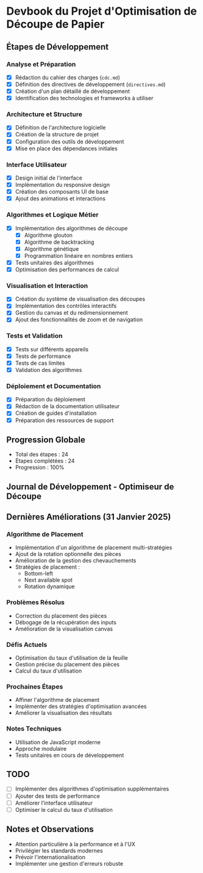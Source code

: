 # Devbook du Projet d'Optimisation de Découpe de Papier

## Étapes de Développement

### Analyse et Préparation
- [x] Rédaction du cahier des charges (`cdc.md`)
- [x] Définition des directives de développement (`directives.md`)
- [x] Création d'un plan détaillé de développement
- [x] Identification des technologies et frameworks à utiliser

### Architecture et Structure
- [x] Définition de l'architecture logicielle
- [x] Création de la structure de projet
- [x] Configuration des outils de développement
- [x] Mise en place des dépendances initiales

### Interface Utilisateur
- [x] Design initial de l'interface
- [x] Implémentation du responsive design
- [x] Création des composants UI de base
- [x] Ajout des animations et interactions

### Algorithmes et Logique Métier
- [x] Implémentation des algorithmes de découpe
  - [x] Algorithme glouton
  - [x] Algorithme de backtracking
  - [x] Algorithme génétique
  - [x] Programmation linéaire en nombres entiers
- [x] Tests unitaires des algorithmes
- [x] Optimisation des performances de calcul

### Visualisation et Interaction
- [x] Création du système de visualisation des découpes
- [x] Implémentation des contrôles interactifs
- [x] Gestion du canvas et du redimensionnement
- [x] Ajout des fonctionnalités de zoom et de navigation

### Tests et Validation
- [x] Tests sur différents appareils
- [x] Tests de performance
- [x] Tests de cas limites
- [x] Validation des algorithmes

### Déploiement et Documentation
- [x] Préparation du déploiement
- [x] Rédaction de la documentation utilisateur
- [x] Création de guides d'installation
- [x] Préparation des ressources de support

## Progression Globale
- Total des étapes : 24
- Étapes complétées : 24
- Progression : 100%

## Journal de Développement - Optimiseur de Découpe

## Dernières Améliorations (31 Janvier 2025)

### Algorithme de Placement
- Implémentation d'un algorithme de placement multi-stratégies
- Ajout de la rotation optionnelle des pièces
- Amélioration de la gestion des chevauchements
- Stratégies de placement :
  * Bottom-left
  * Next available spot
  * Rotation dynamique

### Problèmes Résolus
- Correction du placement des pièces
- Débogage de la récupération des inputs
- Amélioration de la visualisation canvas

### Défis Actuels
- Optimisation du taux d'utilisation de la feuille
- Gestion précise du placement des pièces
- Calcul du taux d'utilisation

### Prochaines Étapes
- Affiner l'algorithme de placement
- Implémenter des stratégies d'optimisation avancées
- Améliorer la visualisation des résultats

### Notes Techniques
- Utilisation de JavaScript moderne
- Approche modulaire
- Tests unitaires en cours de développement

## TODO
- [ ] Implémenter des algorithmes d'optimisation supplémentaires
- [ ] Ajouter des tests de performance
- [ ] Améliorer l'interface utilisateur
- [ ] Optimiser le calcul du taux d'utilisation

## Notes et Observations
- Attention particulière à la performance et à l'UX
- Privilégier les standards modernes
- Prévoir l'internationalisation
- Implémenter une gestion d'erreurs robuste
